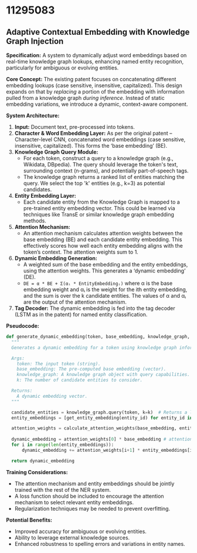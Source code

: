 # 11295083

## Adaptive Contextual Embedding with Knowledge Graph Injection

**Specification:** A system to dynamically adjust word embeddings based on real-time knowledge graph lookups, enhancing named entity recognition, particularly for ambiguous or evolving entities.

**Core Concept:**  The existing patent focuses on concatenating different embedding lookups (case sensitive, insensitive, capitalized).  This design expands on that by *replacing* a portion of the embedding with information pulled from a knowledge graph *during inference*.  Instead of static embedding variations, we introduce a dynamic, context-aware component.

**System Architecture:**

1.  **Input:** Document text, pre-processed into tokens.
2.  **Character & Word Embedding Layer:**  As per the original patent – Character-level CNN, concatenated word embeddings (case sensitive, insensitive, capitalized).  This forms the ‘base embedding’ (BE).
3.  **Knowledge Graph Query Module:**
    *   For each token, construct a query to a knowledge graph (e.g., Wikidata, DBpedia).  The query should leverage the token's text, surrounding context (n-grams), and potentially part-of-speech tags.
    *   The knowledge graph returns a ranked list of entities matching the query.  We select the top 'k' entities (e.g., k=3) as potential candidates.
4.  **Entity Embedding Layer:**
    *   Each candidate entity from the Knowledge Graph is mapped to a pre-trained entity embedding vector. This could be learned via techniques like TransE or similar knowledge graph embedding methods.
5.  **Attention Mechanism:**
    *   An attention mechanism calculates attention weights between the base embedding (BE) and each candidate entity embedding.  This effectively scores how well each entity embedding aligns with the token’s context. The attention weights sum to 1.
6.  **Dynamic Embedding Generation:**
    *   A weighted sum of the base embedding and the entity embeddings, using the attention weights. This generates a ‘dynamic embedding’ (DE).  
    *   `DE = α * BE + Σ(αᵢ * EntityEmbeddingᵢ)` where α is the base embedding weight and αᵢ is the weight for the ith entity embedding, and the sum is over the k candidate entities. The values of α and αᵢ are the output of the attention mechanism.
7.  **Tag Decoder:** The dynamic embedding is fed into the tag decoder (LSTM as in the patent) for named entity classification.

**Pseudocode:**

```python
def generate_dynamic_embedding(token, base_embedding, knowledge_graph, k=3):
  """
  Generates a dynamic embedding for a token using knowledge graph information.

  Args:
    token: The input token (string).
    base_embedding: The pre-computed base embedding (vector).
    knowledge_graph: A knowledge graph object with query capabilities.
    k: The number of candidate entities to consider.

  Returns:
    A dynamic embedding vector.
  """

  candidate_entities = knowledge_graph.query(token, k=k)  # Returns a list of entity IDs
  entity_embeddings = [get_entity_embedding(entity_id) for entity_id in candidate_entities]

  attention_weights = calculate_attention_weights(base_embedding, entity_embeddings)
  
  dynamic_embedding = attention_weights[0] * base_embedding # attention weight for base embedding
  for i in range(len(entity_embeddings)):
      dynamic_embedding += attention_weights[i+1] * entity_embeddings[i]

  return dynamic_embedding
```

**Training Considerations:**

*   The attention mechanism and entity embeddings should be jointly trained with the rest of the NER system.
*   A loss function should be included to encourage the attention mechanism to select relevant entity embeddings.
*   Regularization techniques may be needed to prevent overfitting.

**Potential Benefits:**

*   Improved accuracy for ambiguous or evolving entities.
*   Ability to leverage external knowledge sources.
*   Enhanced robustness to spelling errors and variations in entity names.